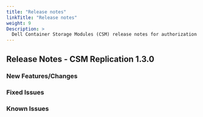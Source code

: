 ```yaml
---
title: "Release notes"
linkTitle: "Release notes"
weight: 9
Description: >
  Dell Container Storage Modules (CSM) release notes for authorization
---
```


## Release Notes - CSM Replication 1.3.0

### New Features/Changes

### Fixed Issues

### Known Issues